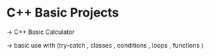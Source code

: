 # C++ Basic Projects
 -> C++ Basic Calculator   
 
 -> basic use with (try-catch , classes , conditions , loops , functions ) 
 
